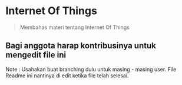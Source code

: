 <!-- # IoT
> A [Bespoke.js](http://markdalgleish.com/projects/bespoke.js) presentation, built with [generator-bespoke](https://github.com/markdalgleish/generator-bespoke)

## View slides locally

First, ensure you have the following installed:

1. [Node.js](http://nodejs.org)
2. [Bower](http://bower.io): `$ npm install -g bower`
3. [Gulp](http://gulpjs.com): `$ npm install -g gulp`

Then, install dependencies and run the preview server:

```bash
$ npm install && bower install
$ gulp serve
```
 -->
 # Internet Of Things

 > Membahas materi tentang Internet Of Things

 ## Bagi anggota harap kontribusinya untuk mengedit file ini

 Note : Usahakan buat branching dulu untuk masing - masing user. File Readme ini nantinya di edit ketika file telah selesai.